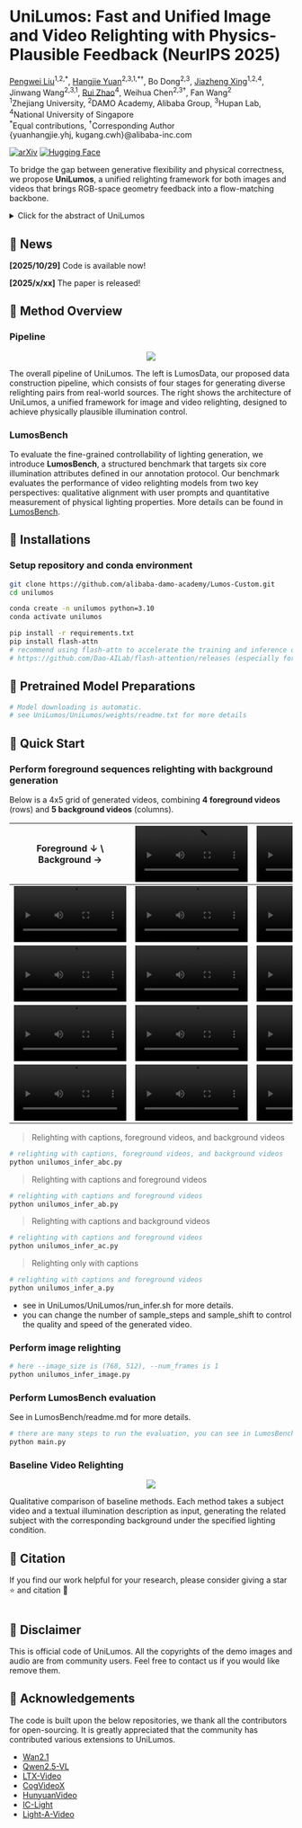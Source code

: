 # UniLumos: Fast and Unified Image and Video Relighting with Physics-Plausible Feedback (NeurIPS 2025)

[Pengwei Liu](https://github.com/pengwei07)<sup>1,2,\*</sup>, 
[Hangjie Yuan](https://jacobyuan7.github.io/)<sup>2,3,1,\*</sup><sup>†</sup>, 
Bo Dong<sup>2,3</sup>, 
[Jiazheng Xing](https://jiazheng-xing.github.io/)<sup>1,2,4</sup>, 
Jinwang Wang<sup>2,3,1</sup>, 
[Rui Zhao](https://ruizhaocv.github.io/)<sup>4</sup>, 
Weihua Chen<sup>2,3</sup><sup>†</sup>, 
Fan Wang<sup>2</sup> <br>
<sup>1</sup>Zhejiang University, <sup>2</sup>DAMO Academy, Alibaba Group, <sup>3</sup>Hupan Lab, <sup>4</sup>National University of Singapore <br>
<sup>\*</sup>Equal contributions, <sup>†</sup>Corresponding Author <br>
\{yuanhangjie.yhj, kugang.cwh\}@alibaba-inc.com

[![arXiv](https://img.shields.io/badge/arXiv-xxxxxx-b31b1b.svg)](xxxxxx)
[![Hugging Face](https://img.shields.io/badge/%F0%9F%A4%97%20Hugging%20Face-Demo-red)](https://huggingface.co/Alibaba-DAMO-Academy/UniLumos)

To bridge the gap between generative flexibility and physical correctness, we propose **UniLumos**, a unified relighting framework for both images and videos that brings RGB-space geometry feedback into a flow-matching backbone.

<details><summary>Click for the abstract of UniLumos</summary>
> Relighting is a crucial task with both practical demand and artistic value, and recent diffusion models have shown strong potential by enabling rich and controllable lighting effects. 
However, as they are typically optimized in semantic latent space, where proximity does not guarantee physical correctness in visual space, they often produce unrealistic results—such as overexposed highlights, misaligned shadows, and incorrect occlusions. 
We address this with UniLumos, a unified relighting framework for both images and videos that brings RGB-space geometry feedback into a flow-matching backbone. 
By supervising the model with depth and normal maps extracted from its outputs, we explicitly align lighting effects with the scene structure, enhancing physical plausibility.
Nevertheless, this feedback requires high-quality outputs for supervision in visual space, making standard multi-step denoising computationally expensive. To mitigate this, we employ path consistency learning, allowing supervision to remain effective even under few-step training regimes. 
To enable fine-grained relighting control and supervision, we design a structured six-dimensional annotation protocol capturing core illumination attributes.  
Building upon this, we propose LumosBench, a disentangled attribute-level benchmark that evaluates lighting controllability via large vision-language models, enabling automatic and interpretable assessment of relighting precision across individual dimensions.
Extensive experiments demonstrate that UniLumos achieves state-of-the-art relighting quality with significantly improved physical consistency, while delivering a 20x speedup for both image and video relighting.
</details>

## 📜 News

**[2025/10/29]** Code is available now!

**[2025/x/xx]** The paper is released!

## 🚀 Method Overview

### Pipeline
<div align="center">
    <img src='UniLumos/assets/pipline.jpg'/>
</div>

The overall pipeline of UniLumos. The left is LumosData, our proposed data construction pipeline, which consists of four stages for generating diverse relighting pairs from real-world sources. The right shows the architecture of UniLumos, a unified framework for image and video relighting, designed to achieve physically plausible illumination control.

### LumosBench

To evaluate the fine-grained controllability of lighting generation, we introduce **LumosBench**, a structured benchmark that targets six core illumination attributes defined in our annotation protocol. Our benchmark evaluates the performance of video relighting models from two key perspectives: qualitative alignment with user prompts and quantitative measurement of physical lighting properties. More details can be found in [LumosBench](UniLumos/LumosBench/readme.md).

## 🔧 Installations

### Setup repository and conda environment

```bash
git clone https://github.com/alibaba-damo-academy/Lumos-Custom.git
cd unilumos

conda create -n unilumos python=3.10
conda activate unilumos

pip install -r requirements.txt
pip install flash-attn 
# recommend using flash-attn to accelerate the training and inference of UniLumos
# https://github.com/Dao-AILab/flash-attention/releases (especially for v2.8.1)
```

## 🔑 Pretrained Model Preparations

```bash
# Model downloading is automatic.
# see UniLumos/UniLumos/weights/readme.txt for more details
```

## 🎈 Quick Start

### Perform foreground sequences relighting with background generation

Below is a 4x5 grid of generated videos, combining **4 foreground videos** (rows) and **5 background videos** (columns).

| Foreground ↓ \\ Background → | <video src="UniLumos/UniLumos/examples/bgs/bg_video_1.mp4" controls width="200"></video> | <video src="UniLumos/UniLumos/examples/bgs/bg_video_2.mp4" controls width="200"></video> | <video src="UniLumos/UniLumos/examples/bgs/bg_video_3.mp4" controls width="200"></video> | <video src="UniLumos/UniLumos/examples/bgs/bg_video_4.mp4" controls width="200"></video> | <video src="UniLumos/UniLumos/examples/bgs/bg_video_5.mp4" controls width="200"></video> |
|------------------------------|:---:|:---:|:---:|:---:|:---:|
| <video src="UniLumos/UniLumos/examples/example_0/example_0.mp4" controls width="200"></video> | <video src="UniLumos/UniLumos/examples/results/example_0_bg_video_1_gen.mp4" controls width="200"></video> | <video src="UniLumos/UniLumos/examples/results/example_0_bg_video_2_gen.mp4" controls width="200"></video> | <video src="UniLumos/UniLumos/examples/results/example_0_bg_video_3_gen.mp4" controls width="200"></video> | <video src="UniLumos/UniLumos/examples/results/example_0_bg_video_4_gen.mp4" controls width="200"></video> | <video src="UniLumos/UniLumos/examples/results/example_0_bg_video_5_gen.mp4" controls width="200"></video> |
| <video src="UniLumos/UniLumos/examples/example_1/example_1.mp4" controls width="200"></video> | <video src="UniLumos/UniLumos/examples/results/example_1_bg_video_1_gen.mp4" controls width="200"></video> | <video src="UniLumos/UniLumos/examples/results/example_1_bg_video_2_gen.mp4" controls width="200"></video> | <video src="UniLumos/UniLumos/examples/results/example_1_bg_video_3_gen.mp4" controls width="200"></video> | <video src="UniLumos/UniLumos/examples/results/example_1_bg_video_4_gen.mp4" controls width="200"></video> | <video src="UniLumos/UniLumos/examples/results/example_1_bg_video_5_gen.mp4" controls width="200"></video> |
| <video src="UniLumos/UniLumos/examples/example_2/example_2.mp4" controls width="200"></video> | <video src="UniLumos/UniLumos/examples/results/example_2_bg_video_1_gen.mp4" controls width="200"></video> | <video src="UniLumos/UniLumos/examples/results/example_2_bg_video_2_gen.mp4" controls width="200"></video> | <video src="UniLumos/UniLumos/examples/results/example_2_bg_video_3_gen.mp4" controls width="200"></video> | <video src="UniLumos/UniLumos/examples/results/example_2_bg_video_4_gen.mp4" controls width="200"></video> | <video src="UniLumos/UniLumos/examples/results/example_2_bg_video_5_gen.mp4" controls width="200"></video> |
| <video src="UniLumos/UniLumos/examples/example_3/example_3.mp4" controls width="200"></video> | <video src="UniLumos/UniLumos/examples/results/example_3_bg_video_1_gen.mp4" controls width="200"></video> | <video src="UniLumos/UniLumos/examples/results/example_3_bg_video_2_gen.mp4" controls width="200"></video> | <video src="UniLumos/UniLumos/examples/results/example_3_bg_video_3_gen.mp4" controls width="200"></video> | <video src="UniLumos/UniLumos/examples/results/example_3_bg_video_4_gen.mp4" controls width="200"></video> | <video src="UniLumos/UniLumos/examples/results/example_3_bg_video_5_gen.mp4" controls width="200"></video> |

> Relighting with captions, foreground videos, and background videos
```bash
# relighting with captions, foreground videos, and background videos
python unilumos_infer_abc.py
```
> Relighting with captions and foreground videos
```bash
# relighting with captions and foreground videos
python unilumos_infer_ab.py
```

> Relighting with captions and background videos
```bash
# relighting with captions and foreground videos
python unilumos_infer_ac.py
```

> Relighting only with captions
```bash
# relighting with captions and foreground videos
python unilumos_infer_a.py
```

- see in UniLumos/UniLumos/run_infer.sh for more details.
- you can change the number of sample_steps and sample_shift to control the quality and speed of the generated video.

### Perform image relighting

```bash
# here --image_size is (768, 512), --num_frames is 1
python unilumos_infer_image.py
```

### Perform LumosBench evaluation

See in LumosBench/readme.md for more details.
```bash
# there are many steps to run the evaluation, you can see in LumosBench/readme.md.
python main.py
```

### Baseline Video Relighting

<div align="center">
    <img src='UniLumos/assets/baseline.jpg'/>
</div>

Qualitative comparison of baseline methods. Each method takes a subject video and a textual illumination description as input, generating the related subject with the corresponding background under the specified lighting condition.

## 📎 Citation 

If you find our work helpful for your research, please consider giving a star ⭐ and citation 📝 
```bibtex

```

## 📣 Disclaimer

This is official code of UniLumos.
All the copyrights of the demo images and audio are from community users. 
Feel free to contact us if you would like remove them.

## 💞 Acknowledgements
The code is built upon the below repositories, we thank all the contributors for open-sourcing. It is greatly appreciated that the community has contributed various extensions to UniLumos.

* [Wan2.1](https://github.com/Wan-Video/Wan2.1)
* [Qwen2.5-VL](https://github.com/lllyasviel/IC-Light)
* [LTX-Video](https://github.com/Lightricks/LTX-Video)
* [CogVideoX](https://github.com/THUDM/CogVideo)
* [HunyuanVideo](https://github.com/Tencent-Hunyuan/HunyuanVideo)
* [IC-Light](https://github.com/lllyasviel/IC-Light)
* [Light-A-Video](https://github.com/bcmi/Light-A-Video)
